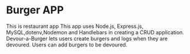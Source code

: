 # Burger APP
This is restaurant app 
This app uses  Node.js, Express.js, MySQL,dotenv,Nodemon and Handlebars in creating a CRUD application. Devour-a-Burger lets users create burgers and logs when they are devoured. 
Users can add burgers to be devoured.

